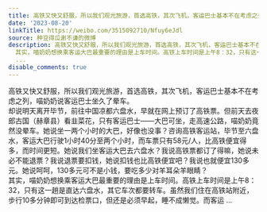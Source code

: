 ```yaml
---
title: 高铁又快又舒服，所以我们观光旅游，首选高铁，其次飞机，客运巴士基本不在考虑之列，喵奶奶说客运巴士坐久了晕车。 却说明天离开毕节，前往中国凉都六盘水，早...
date: '2023-08-20'
linkTitle: https://weibo.com/3515092710/Nfuy6eJdl
source: 种豆得瓜谢不谦的微博
description: 高铁又快又舒服，所以我们观光旅游，首选高铁，其次飞机，客运巴士基本不在考虑之列，喵奶奶说客运巴士坐久了晕车。<br> 却说明天离开毕节，前往中国凉都六盘水，早就在网上预订了高铁票。但前天去夜郎古国（赫章县）看韭菜花，只有客运巴士——大巴可坐，走高速公路，喵奶奶竟然没晕车。她说坐一两个小时的大巴，好像也没事？咨询高铁客运站，毕节至六盘水，客运大巴行驶1小时40分至两个小时，而车票只有58元/人，比高铁便宜得多，而时间更短。她说我们坐客运大巴去六盘水？我说高铁票都订了得嘛，她说未必不能退票？我说退票要扣钱，她说扣钱也比高铁便宜吧？我说也就便宜130多元。她说呵呵，130多元可不是小钱，要吃多少对羊耳朵羊眼睛？<br>
  其实，喵奶奶想换乘客运大巴最重要的理由是上车时间。高铁上车时间是上午8：32，只有这一趟是直达六盘水，其它车次都要转车。虽然我们住在高铁站附近，步行10多分钟即可到达检票口，但还是必须早起，睡不成懒觉。而客运
  ...
disable_comments: true
---
```

高铁又快又舒服，所以我们观光旅游，首选高铁，其次飞机，客运巴士基本不在考虑之列，喵奶奶说客运巴士坐久了晕车。<br> 却说明天离开毕节，前往中国凉都六盘水，早就在网上预订了高铁票。但前天去夜郎古国（赫章县）看韭菜花，只有客运巴士——大巴可坐，走高速公路，喵奶奶竟然没晕车。她说坐一两个小时的大巴，好像也没事？咨询高铁客运站，毕节至六盘水，客运大巴行驶1小时40分至两个小时，而车票只有58元/人，比高铁便宜得多，而时间更短。她说我们坐客运大巴去六盘水？我说高铁票都订了得嘛，她说未必不能退票？我说退票要扣钱，她说扣钱也比高铁便宜吧？我说也就便宜130多元。她说呵呵，130多元可不是小钱，要吃多少对羊耳朵羊眼睛？<br> 其实，喵奶奶想换乘客运大巴最重要的理由是上车时间。高铁上车时间是上午8：32，只有这一趟是直达六盘水，其它车次都要转车。虽然我们住在高铁站附近，步行10多分钟即可到达检票口，但还是必须早起，睡不成懒觉。而客运 ...
